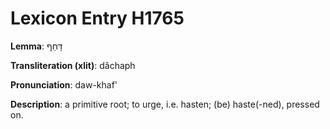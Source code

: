 # Lexicon Entry H1765

**Lemma**: דָּחַף

**Transliteration (xlit)**: dâchaph

**Pronunciation**: daw-khaf'

**Description**:
a primitive root; to urge, i.e. hasten; (be) haste(-ned), pressed on.

